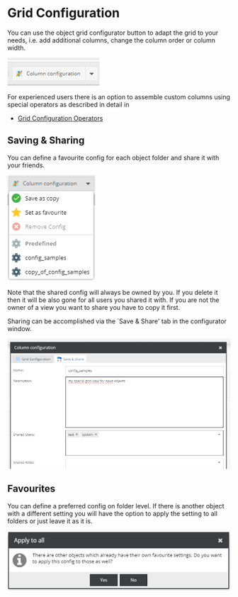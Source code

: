 # Grid Configuration

You can use the object grid configurator button to adapt the grid to your needs,
i.e. add additional columns, change the column order or column width.

![Configurator Button](../img/gridconfig/configurator_button.png)

For experienced users there is an option to assemble custom columns using special operators as described in detail in 
* [Grid Configuration Operators](./02_Grid_Configuration_Operators.md)

## Saving & Sharing

You can define a favourite config for each object folder and share it with your friends.

![Configurator Button Expanded](../img/gridconfig/configurator_button_expanded.png)

Note that the shared config will always be owned by you. If you delete it then it will be also gone for all
users you shared it with. If you are not the owner of a view you want to share you have to copy it first.

Sharing can be accomplished via the `Save & Share' tab in the configurator window.

![Configurator Button Expanded](../img/gridconfig/shared_users.png)

## Favourites

You can define a preferred config on folder level. If there is another object with a different setting you will have the option
to apply the setting to all folders or just leave it as it is.

![Confirm overwrite all](../img/gridconfig/apply_overwrite_all.png)
